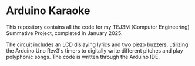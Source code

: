 # Arduino Karaoke

This repository contains all the code for my TEJ3M (Computer Engineering) Summative Project, completed in January 2025.

The circuit includes an LCD dislaying lyrics and two piezo buzzers, utilizing the Arduino Uno Rev3's timers to digitally write different pitches and play polyphonic songs. The code is written through the Arduino IDE.
